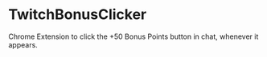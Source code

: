 # TwitchBonusClicker
Chrome Extension to click the +50 Bonus Points button in chat, whenever it appears.
